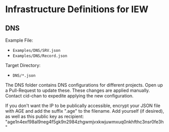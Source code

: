 Infrastructure Definitions for IEW
==================================

DNS
---

Example File:
- `Examples/DNS/SRV.json`
- `Examples/DNS/Record.json`

Target Directory:
- `DNS/*.json`

The DNS folder contains DNS configurations for different projects.
Open up a Pull-Request to update these.
These changes are applied manually.
Contact cid-chan to expedite applying the new configuration.

If you don't want the IP to be publically accessible,
encrypt your JSON file with AGE and add the suffix ".age" to the filename.
Add yourself (if desired), as well as this public key as recipient: "age1n4exf98al9neg4f5gk9n2984zhgwmjvxkwjuwmxuq0nkhfthc3nsr0fe3h"
